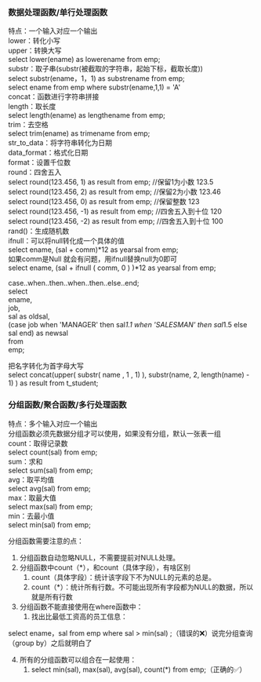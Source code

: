 <a name="q3L9L"></a>
### 数据处理函数/单行处理函数
特点：一个输入对应一个输出<br />lower：转化小写<br />upper：转换大写<br />select lower(ename) as lowerename from emp;<br />substr：取子串(substr(被截取的字符串，起始下标，截取长度))<br />select substr(ename，1，1) as substrename from emp;<br />select ename from emp where substr(ename,1,1) = 'A'<br />concat：函数进行字符串拼接<br />length：取长度<br />select length(ename) as lengthename from emp;<br />trim：去空格<br />select trim(ename) as trimename from emp;<br />str_to_data：将字符串转化为日期<br />data_format：格式化日期<br />format：设置千位数<br />round：四舍五入<br />select round(123.456, 1) as result from emp; //保留1为小数  123.5<br />select round(123.456, 2) as result from emp; //保留2为小数  123.46 <br />select round(123.456, 0) as result from emp; //保留整数   123 <br />select round(123.456, -1) as result from emp;  //四舍五入到十位  120<br />select round(123.456, -2) as result from emp;  //四舍五入到十位  100<br />rand()：生成随机数<br />ifnull：可以将null转化成一个具体的值<br />select ename, (sal + comm)*12 as yearsal from emp;<br />如果comm是Null 就会有问题，用ifnull替换null为0即可<br />select ename, (sal + ifnull ( comm, 0 ) )*12 as yearsal from emp;

case..when..then..when..then..else..end;<br />select<br />ename,<br />job,<br />sal as oldsal,<br />(case job when 'MANAGER' then sal*1.1 when 'SALESMAN' then sal*1.5 else sal end) as newsal<br />from<br />emp;

把名字转化为首字母大写<br />select concat(upper( substr( name , 1 , 1) ), substr(name, 2, length(name) - 1) ) as result from t_student;

<a name="zf7id"></a>
### 分组函数/聚合函数/多行处理函数
特点：多个输入对应一个输出<br />分组函数必须先数据分组才可以使用，如果没有分组，默认一张表一组<br />count：取得记录数<br />select count(sal) from emp;<br />sum：求和<br />select sum(sal) from emp;<br />avg：取平均值<br />select avg(sal) from emp;<br />max：取最大值<br />select max(sal) from emp;<br />min：去最小值<br />select min(sal) from emp;

分组函数需要注意的点：

1. 分组函数自动忽略NULL，不需要提前对NULL处理。
2. 分组函数中count（*），和count（具体字段），有啥区别
   1. count（具体字段）：统计该字段下不为NULL的元素的总是。
   2. count（*）：统计所有行数。不可能出现所有字段都为NULL的数据，所以就是所有行数
3. 分组函数不能直接使用在where函数中：
   1. 找出比最低工资高的员工信息：

select ename，sal from emp where sal > min(sal) ;（错误的❌）说完分组查询（group by）之后就明白了

4. 所有的分组函数可以组合在一起使用：
   1. select min(sal), max(sal), avg(sal), count(*) from emp;（正确的✅）








